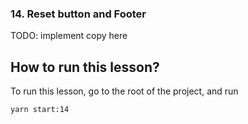 ### 14. Reset button and Footer

TODO: implement copy here

## How to run this lesson?

To run this lesson, go to the root of the project, and run

`yarn start:14`
